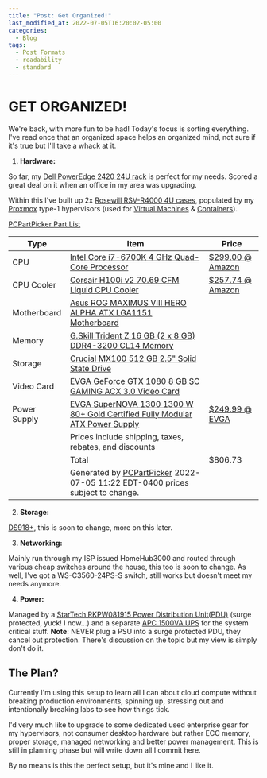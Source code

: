 ```yaml
---
title: "Post: Get Organized!"
last_modified_at: 2022-07-05T16:20:02-05:00
categories:
  - Blog
tags:
  - Post Formats
  - readability
  - standard
---
```

# GET ORGANIZED!
We're back, with more fun to be had! Today's focus is sorting everything. 
I've read once that an organized space helps an organized mind, not sure if it's true but I'll take a whack at it.

1. **Hardware:** 

So far, my <a href="https://www.dell.com/en-ca/shop/cty/poweredge-2420-rack-enclosure/spd/poweredge-2420">Dell PowerEdge 2420 24U rack</a> is perfect for my needs. Scored a great deal on it when an office in my area was upgrading.

Within this I've built up 2x <a href="https://www.newegg.ca/black-rosewill-rsv-r4000/p/N82E16811147154?Item=N82E16811147154">Rosewill RSV-R4000 4U cases</a>, populated by my <a href="https://www.proxmox.com/en/">Proxmox</a> type-1 hypervisors (used for <a href="https://en.wikipedia.org/wiki/Virtual_machine">Virtual Machines</a> & <a href="https://en.wikipedia.org/wiki/Containerization_(computing)">Containers</a>).

 <a href="https://pcpartpicker.com/list/8Mvrmr">PCPartPicker Part List</a>
<table class="pcpp-part-list">
  <thead>
    <tr>
      <th>Type</th>
      <th>Item</th>
      <th>Price</th>
    </tr>
  </thead>
  <tbody>
    <tr>
      <td class="pcpp-part-list-type">CPU</td>
      <td class="pcpp-part-list-item"><a href="https://pcpartpicker.com/product/tdmxFT/intel-cpu-bx80662i76700k">Intel Core i7-6700K 4 GHz Quad-Core Processor</a></td>
      <td class="pcpp-part-list-price">
        <a href="https://pcpartpicker.com/product/tdmxFT/intel-cpu-bx80662i76700k">$299.00 @ Amazon</a>
      </td>
    </tr>
    <tr>
      <td class="pcpp-part-list-type">CPU Cooler</td>
      <td class="pcpp-part-list-item"><a href="https://pcpartpicker.com/product/CrDzK8/corsair-cpu-cooler-cw9060025ww">Corsair H100i v2 70.69 CFM Liquid CPU Cooler</a></td>
      <td class="pcpp-part-list-price">
        <a href="https://pcpartpicker.com/product/CrDzK8/corsair-cpu-cooler-cw9060025ww">$257.74 @ Amazon</a>
      </td>
    </tr>
    <tr>
      <td class="pcpp-part-list-type">Motherboard</td>
      <td class="pcpp-part-list-item"><a href="https://pcpartpicker.com/product/ntnG3C/asus-motherboard-rogmaximusviiiheroalpha">Asus ROG MAXIMUS VIII HERO ALPHA ATX LGA1151 Motherboard</a></td>
      <td class="pcpp-part-list-price">
      </td>
    </tr>
    <tr>
      <td class="pcpp-part-list-type">Memory</td>
      <td class="pcpp-part-list-item"><a href="https://pcpartpicker.com/product/McH48d/gskill-trident-z-16gb-2-x-8gb-ddr3-3200-memory-f4-3200c14d-16gtzkw">G.Skill Trident Z 16 GB (2 x 8 GB) DDR4-3200 CL14 Memory</a></td>
      <td class="pcpp-part-list-price">
      </td>
    </tr>
    <tr>
      <td class="pcpp-part-list-type">Storage</td>
      <td class="pcpp-part-list-item"><a href="https://pcpartpicker.com/product/2gDwrH/crucial-internal-hard-drive-ct512mx100ssd1">Crucial MX100 512 GB 2.5" Solid State Drive</a></td>
      <td class="pcpp-part-list-price">
      </td>
    </tr>
    <tr>
      <td class="pcpp-part-list-type">Video Card</td>
      <td class="pcpp-part-list-item"><a href="https://pcpartpicker.com/product/63yxFT/evga-video-card-08gp46183">EVGA GeForce GTX 1080 8 GB SC GAMING ACX 3.0 Video Card</a></td>
      <td class="pcpp-part-list-price">
      </td>
    </tr>
    <tr>
      <td class="pcpp-part-list-type">Power Supply</td>
      <td class="pcpp-part-list-item"><a href="https://pcpartpicker.com/product/8LMFf7/evga-power-supply-120g21300xr">EVGA SuperNOVA 1300 1300 W 80+ Gold Certified Fully Modular ATX Power Supply</a></td>
      <td class="pcpp-part-list-price">
        <a href="https://pcpartpicker.com/product/8LMFf7/evga-power-supply-120g21300xr">$249.99 @ EVGA</a>
      </td>
    </tr>
    <tr>
      <td></td>
      <td class="pcpp-part-list-price-note">Prices include shipping, taxes, rebates, and discounts</td>
      <td></td>
    </tr>
    <tr>
      <td></td>
      <td class="pcpp-part-list-total">Total</td>
      <td class="pcpp-part-list-total-price">$806.73</td>
    </tr>
    <tr>
      <td></td>
      <td class="pcpp-part-list-price-note">Generated by <a href="https://pcpartpicker.com">PCPartPicker</a> 2022-07-05 11:22 EDT-0400 prices subject to change.</td>
      <td></td>
    </tr>
  </tbody>
</table>

2. **Storage:** 

<a href="https://www.newegg.ca/synology-ds918/p/N82E16822108682">DS918+</a>, this is soon to change, more on this later.

3. **Networking:** 

Mainly run through my ISP issued HomeHub3000 and routed through various cheap switches around the house, this too is soon to change. As well, I've got a WS-C3560-24PS-S switch, still works but doesn't meet my needs anymore. 

4. **Power:** 

 Managed by a <a href="https://www.newegg.ca/startech-rkpw081915-pdu/p/N82E16816129051?Item=9SIA7BB2JK5360">StarTech RKPW081915 Power Distribution Unit(PDU)</a> (surge protected, yuck! I now...) and a separate <a href="https://www.apc.com/ca/en/product/BN1500M2-CA/apc-backups-pro-1500va-120v-avr-lcd-2-usb-charging-ports-10-nema-outlets-4-surge/">APC 1500VA UPS</a> for the system critical stuff.
**Note**: NEVER plug a PSU into a surge protected PDU, they cancel out protection. There's discussion on the topic but my view is simply don't do it.

## The Plan?

Currently I'm using this setup to learn all I can about cloud compute without breaking production environments, spinning up, stressing out and intentionally breaking labs to see how things tick.

I'd very much like to upgrade to some dedicated used enterprise gear for my hypervisors, not consumer desktop hardware but rather ECC memory, proper storage, managed networking and better power management. This is still in planning phase but will write down all I commit here.


By no means is this the perfect setup, but it's mine and I like it.